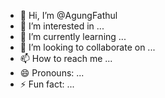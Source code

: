 - 👋 Hi, I’m @AgungFathul
- 👀 I’m interested in ...
- 🌱 I’m currently learning ...
- 💞️ I’m looking to collaborate on ...
- 📫 How to reach me ...
- 😄 Pronouns: ...
- ⚡ Fun fact: ...

<!---
AgungFathul/AgungFathul is a ✨ special ✨ repository because its `README.md` (this file) appears on your GitHub profile.
You can click the Preview link to take a look at your changes.
--->
